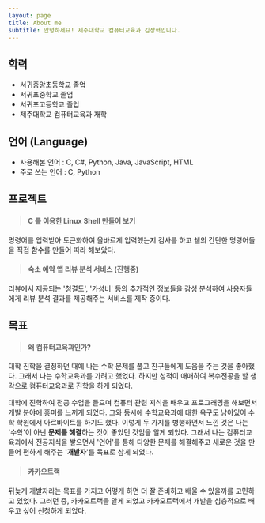 ```yaml
---
layout: page
title: About me
subtitle: 안녕하세요! 제주대학교 컴퓨터교육과 김장혁입니다.
---
```



## **학력**

* 서귀중앙초등학교 졸업
* 서귀포중학교 졸업
* 서귀포고등학교 졸업
* 제주대학교 컴퓨터교육과 재학

## **언어 (Language)**
- 사용해본 언어 : C, C#, Python, Java, JavaScript, HTML
- 주로 쓰는 언어 : C, Python

## **프로젝트**
>#### C 를 이용한 Linux Shell 만들어 보기 

명령어를 입력받아 토큰화하여 올바르게 입력했는지 검사를 하고 
쉘의 간단한 명령어들을 직접 함수를 만들어 따라 해보았다. 

>#### 숙소 예약 앱 리뷰 분석 서비스 (진행중)

 리뷰에서 제공되는 '청결도', '가성비' 등의 추가적인 정보들을 감성 분석하여
 사용자들에게 리뷰 분석 결과를 제공해주는 서비스를 제작 중이다.

## **목표** 
> #### 왜 컴퓨터교육과인가?

대학 진학을 결정하던 때에 나는 수학 문제를 풀고 친구들에게 도움을 주는 것을 좋아했다. 그래서 나는 수학교육과를 가려고 했었다. 하지만 성적이 애매하여 복수전공을 할 생각으로 컴퓨터교육과로 진학을 하게 되었다.

대학에 진학하여 전공 수업을 들으며 컴퓨터 관련 지식을 배우고 프로그래밍을 해보면서 개발 분야에 흥미를 느끼게 되었다. 그와 동시에 수학교육과에 대한 욕구도 남아있어 수학 학원에서 아르바이트를 하기도 했다. 이렇게 두 가지를 병행하면서 느낀 것은 나는 '수학'이 아닌 **문제를 해결**하는 것이 좋았던 것임을 알게 되었다. 그래서 나는 컴퓨터교육과에서 전공지식을 쌓으면서 '언어'를 통해 다양한 문제를 해결해주고 새로운 것을 만들어 편하게 해주는 '**개발자**'를 목표로 삼게 되었다.

> #### 카카오트랙

뒤늦게 개발자라는 목표를 가지고 어떻게 하면 더 잘 준비하고 배울 수 있을까를 고민하고 있었다. 그러던 중, 카카오트랙을 알게 되었고 카카오트랙에서 개발을 심층적으로 배우고 싶어 신청하게 되었다.